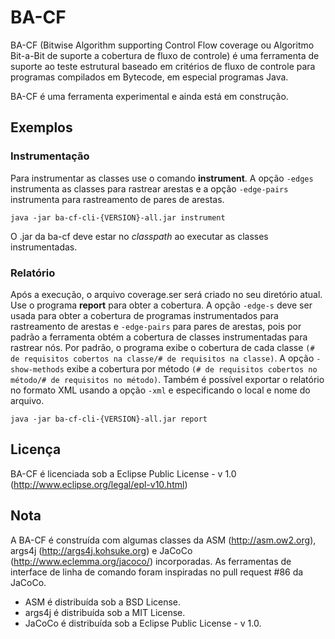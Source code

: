 # BA-CF

BA-CF (Bitwise Algorithm supporting Control Flow coverage ou Algoritmo Bit-a-Bit de suporte a cobertura de fluxo de controle) é uma ferramenta de suporte ao teste estrutural baseado em critérios de fluxo de controle para programas compilados em Bytecode, em especial programas Java.

BA-CF é uma ferramenta experimental e ainda está em construção.

## Exemplos

### Instrumentação

Para instrumentar as classes use o comando **instrument**. A opção `-edges` instrumenta as classes para rastrear arestas e a opção `-edge-pairs` instrumenta para rastreamento de pares de arestas. 

```
java -jar ba-cf-cli-{VERSION}-all.jar instrument
```

O .jar da  ba-cf deve estar no *classpath* ao executar as classes instrumentadas.

### Relatório

Após a execução, o arquivo coverage.ser será criado no seu diretório atual. Use o programa **report** para obter a cobertura. A opção `-edge-s` deve ser usada para obter a cobertura de programas instrumentados para rastreamento de arestas e `-edge-pairs` para pares de arestas, pois por padrão a ferramenta obtém a cobertura de classes instrumentadas para rastrear nós. Por padrão, o programa exibe o cobertura de cada classe `(# de requisitos cobertos na classe/# de requisitos na classe)`. A opção `-show-methods` exibe a cobertura por método `(# de requisitos cobertos no método/# de requisitos no método)`. Também é possível exportar o relatório no formato XML usando a opção `-xml` e especificando o local e nome do arquivo.

```
java -jar ba-cf-cli-{VERSION}-all.jar report
```

## Licença

BA-CF é licenciada sob a Eclipse Public License - v 1.0 (http://www.eclipse.org/legal/epl-v10.html)

## Nota

A BA-CF é construída com algumas classes da ASM (http://asm.ow2.org), args4j (http://args4j.kohsuke.org) e JaCoCo (http://www.eclemma.org/jacoco/) incorporadas. As ferramentas de interface de linha de comando foram inspiradas no pull request #86 da JaCoCo.

- ASM é distribuída sob a BSD License.
- args4j é distribuída sob a MIT License.
- JaCoCo é distribuída sob a Eclipse Public License - v 1.0.

